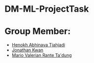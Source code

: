 # DM-ML-ProjectTask

# Group Member:
- [Henokh Abhinaya Tjahjadi](https://github.com/HenokhIS)
- [Jonathan Kwan](https://github.com/Jnxx02)
- [Mario Valerian Rante Ta'dung](https://github.com/riooorante)
